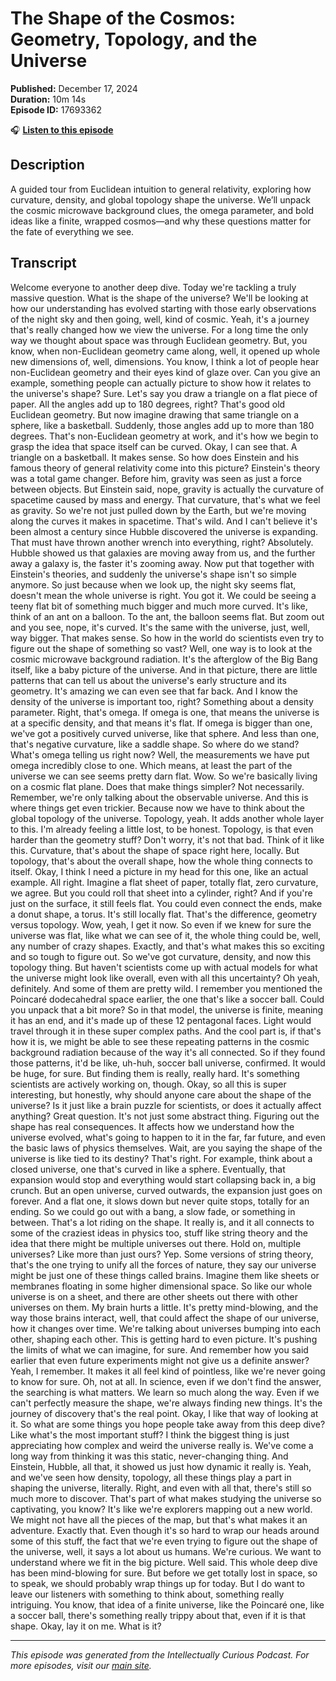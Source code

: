 # The Shape of the Cosmos: Geometry, Topology, and the Universe

**Published:** December 17, 2024  
**Duration:** 10m 14s  
**Episode ID:** 17693362

🎧 **[Listen to this episode](https://intellectuallycurious.buzzsprout.com/2529712/episodes/17693362-the-shape-of-the-cosmos-geometry-topology-and-the-universe)**

## Description

A guided tour from Euclidean intuition to general relativity, exploring how curvature, density, and global topology shape the universe. We’ll unpack the cosmic microwave background clues, the omega parameter, and bold ideas like a finite, wrapped cosmos—and why these questions matter for the fate of everything we see.

## Transcript

Welcome everyone to another deep dive. Today we're tackling a truly massive question. What is the shape of the universe? We'll be looking at how our understanding has evolved starting with those early observations of the night sky and then going, well, kind of cosmic. Yeah, it's a journey that's really changed how we view the universe. For a long time the only way we thought about space was through Euclidean geometry. But, you know, when non-Euclidean geometry came along, well, it opened up whole new dimensions of, well, dimensions. You know, I think a lot of people hear non-Euclidean geometry and their eyes kind of glaze over. Can you give an example, something people can actually picture to show how it relates to the universe's shape? Sure. Let's say you draw a triangle on a flat piece of paper. All the angles add up to 180 degrees, right? That's good old Euclidean geometry. But now imagine drawing that same triangle on a sphere, like a basketball. Suddenly, those angles add up to more than 180 degrees. That's non-Euclidean geometry at work, and it's how we begin to grasp the idea that space itself can be curved. Okay, I can see that. A triangle on a basketball. It makes sense. So how does Einstein and his famous theory of general relativity come into this picture? Einstein's theory was a total game changer. Before him, gravity was seen as just a force between objects. But Einstein said, nope, gravity is actually the curvature of spacetime caused by mass and energy. That curvature, that's what we feel as gravity. So we're not just pulled down by the Earth, but we're moving along the curves it makes in spacetime. That's wild. And I can't believe it's been almost a century since Hubble discovered the universe is expanding. That must have thrown another wrench into everything, right? Absolutely. Hubble showed us that galaxies are moving away from us, and the further away a galaxy is, the faster it's zooming away. Now put that together with Einstein's theories, and suddenly the universe's shape isn't so simple anymore. So just because when we look up, the night sky seems flat, doesn't mean the whole universe is right. You got it. We could be seeing a teeny flat bit of something much bigger and much more curved. It's like, think of an ant on a balloon. To the ant, the balloon seems flat. But zoom out and you see, nope, it's curved. It's the same with the universe, just, well, way bigger. That makes sense. So how in the world do scientists even try to figure out the shape of something so vast? Well, one way is to look at the cosmic microwave background radiation. It's the afterglow of the Big Bang itself, like a baby picture of the universe. And in that picture, there are little patterns that can tell us about the universe's early structure and its geometry. It's amazing we can even see that far back. And I know the density of the universe is important too, right? Something about a density parameter. Right, that's omega. If omega is one, that means the universe is at a specific density, and that means it's flat. If omega is bigger than one, we've got a positively curved universe, like that sphere. And less than one, that's negative curvature, like a saddle shape. So where do we stand? What's omega telling us right now? Well, the measurements we have put omega incredibly close to one. Which means, at least the part of the universe we can see seems pretty darn flat. Wow. So we're basically living on a cosmic flat plane. Does that make things simpler? Not necessarily. Remember, we're only talking about the observable universe. And this is where things get even trickier. Because now we have to think about the global topology of the universe. Topology, yeah. It adds another whole layer to this. I'm already feeling a little lost, to be honest. Topology, is that even harder than the geometry stuff? Don't worry, it's not that bad. Think of it like this. Curvature, that's about the shape of space right here, locally. But topology, that's about the overall shape, how the whole thing connects to itself. Okay, I think I need a picture in my head for this one, like an actual example. All right. Imagine a flat sheet of paper, totally flat, zero curvature, we agree. But you could roll that sheet into a cylinder, right? And if you're just on the surface, it still feels flat. You could even connect the ends, make a donut shape, a torus. It's still locally flat. That's the difference, geometry versus topology. Wow, yeah, I get it now. So even if we knew for sure the universe was flat, like what we can see of it, the whole thing could be, well, any number of crazy shapes. Exactly, and that's what makes this so exciting and so tough to figure out. So we've got curvature, density, and now this topology thing. But haven't scientists come up with actual models for what the universe might look like overall, even with all this uncertainty? Oh yeah, definitely. And some of them are pretty wild. I remember you mentioned the Poincaré dodecahedral space earlier, the one that's like a soccer ball. Could you unpack that a bit more? So in that model, the universe is finite, meaning it has an end, and it's made up of these 12 pentagonal faces. Light would travel through it in these super complex paths. And the cool part is, if that's how it is, we might be able to see these repeating patterns in the cosmic background radiation because of the way it's all connected. So if they found those patterns, it'd be like, uh-huh, soccer ball universe, confirmed. It would be huge, for sure. But finding them is really, really hard. It's something scientists are actively working on, though. Okay, so all this is super interesting, but honestly, why should anyone care about the shape of the universe? Is it just like a brain puzzle for scientists, or does it actually affect anything? Great question. It's not just some abstract thing. Figuring out the shape has real consequences. It affects how we understand how the universe evolved, what's going to happen to it in the far, far future, and even the basic laws of physics themselves. Wait, are you saying the shape of the universe is like tied to its destiny? That's right. For example, think about a closed universe, one that's curved in like a sphere. Eventually, that expansion would stop and everything would start collapsing back in, a big crunch. But an open universe, curved outwards, the expansion just goes on forever. And a flat one, it slows down but never quite stops, totally for an ending. So we could go out with a bang, a slow fade, or something in between. That's a lot riding on the shape. It really is, and it all connects to some of the craziest ideas in physics too, stuff like string theory and the idea that there might be multiple universes out there. Hold on, multiple universes? Like more than just ours? Yep. Some versions of string theory, that's the one trying to unify all the forces of nature, they say our universe might be just one of these things called brains. Imagine them like sheets or membranes floating in some higher dimensional space. So like our whole universe is on a sheet, and there are other sheets out there with other universes on them. My brain hurts a little. It's pretty mind-blowing, and the way those brains interact, well, that could affect the shape of our universe, how it changes over time. We're talking about universes bumping into each other, shaping each other. This is getting hard to even picture. It's pushing the limits of what we can imagine, for sure. And remember how you said earlier that even future experiments might not give us a definite answer? Yeah, I remember. It makes it all feel kind of pointless, like we're never going to know for sure. Oh, not at all. In science, even if we don't find the answer, the searching is what matters. We learn so much along the way. Even if we can't perfectly measure the shape, we're always finding new things. It's the journey of discovery that's the real point. Okay, I like that way of looking at it. So what are some things you hope people take away from this deep dive? Like what's the most important stuff? I think the biggest thing is just appreciating how complex and weird the universe really is. We've come a long way from thinking it was this static, never-changing thing. And Einstein, Hubble, all that, it showed us just how dynamic it really is. Yeah, and we've seen how density, topology, all these things play a part in shaping the universe, literally. Right, and even with all that, there's still so much more to discover. That's part of what makes studying the universe so captivating, you know? It's like we're explorers mapping out a new world. We might not have all the pieces of the map, but that's what makes it an adventure. Exactly that. Even though it's so hard to wrap our heads around some of this stuff, the fact that we're even trying to figure out the shape of the universe, well, it says a lot about us humans. We're curious. We want to understand where we fit in the big picture. Well said. This whole deep dive has been mind-blowing for sure. But before we get totally lost in space, so to speak, we should probably wrap things up for today. But I do want to leave our listeners with something to think about, something really intriguing. You know, that idea of a finite universe, like the Poincaré one, like a soccer ball, there's something really trippy about that, even if it is that shape. Okay, lay it on me. What is it?

---
*This episode was generated from the Intellectually Curious Podcast. For more episodes, visit our [main site](https://intellectuallycurious.buzzsprout.com).*

